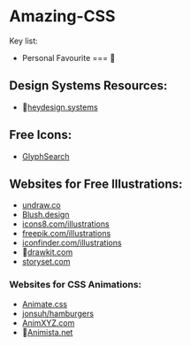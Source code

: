 # Amazing-CSS

Key list:

- Personal Favourite === 🌟

## Design Systems Resources:

- 🌟<a href="https://heydesign.systems/">heydesign.systems</a>

## Free Icons:

- <a href="https://glyphsearch.com/">GlyphSearch</a>

## Websites for Free Illustrations:

- <a href="https://undraw.co/">undraw.co</a>
- <a href="https://blush.design/">Blush.design</a>
- <a href="https://icons8.com/illustrations">icons8.com/illustrations</a>
- <a href="https://www.freepik.com/illustrations">freepik.com/illustrations</a>
- <a href="https://www.iconfinder.com/illustrations">iconfinder.com/illustrations</a>
- 🌟<a href="https://drawkit.com/">drawkit.com</a>
- <a href="https://storyset.com/">storyset.com</a>

### Websites for CSS Animations:

- <a href="https://animate.style/">Animate.css</a>
- <a href="https://jonsuh.com/hamburgers/">jonsuh/hamburgers</a>
- <a href="https://animxyz.com/">AnimXYZ.com</a>
- 🌟<a href="https://animista.net/">Animista.net</a>
